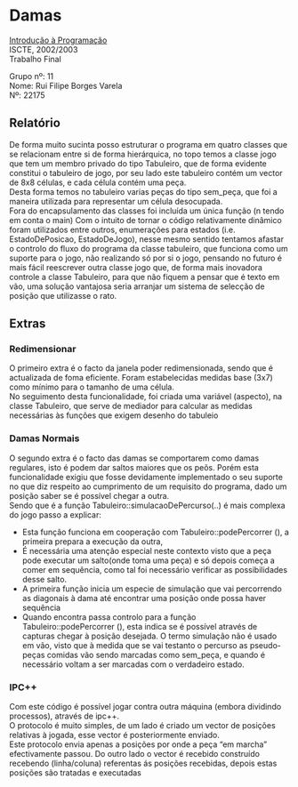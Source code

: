 # Damas

[Introdução à Programação](http://home.iscte-iul.pt/~mms/courses/ip/2002-2003/)   
ISCTE, 2002/2003  
Trabalho Final

Grupo nº: 11  
Nome: Rui Filipe Borges Varela  
Nº: 22175

## Relatório 
De forma muito sucinta posso estruturar o programa em quatro classes que se relacionam entre si de forma hierárquica, no topo temos a classe jogo que tem um membro privado do tipo Tabuleiro, que de forma evidente constitui o tabuleiro de jogo, por seu lado este tabuleiro contém um vector de 8x8 células, e cada célula contém uma peça.  
Desta forma temos no tabuleiro varias peças do tipo sem_peça, que foi a maneira utilizada para representar um célula desocupada.  
Fora do encapsulamento das classes foi incluída um única função (n tendo em conta o main) 
Com o intuito de tornar o código relativamente dinâmico foram utilizados entre outros, enumerações para estados (i.e. EstadoDePosicao, EstadoDeJogo), nesse mesmo sentido tentamos afastar o controlo do fluxo do programa da classe tabuleiro, que funciona como um suporte para o jogo, não realizando só por si o jogo, pensando no futuro é mais fácil reescrever outra classe jogo que, de forma mais inovadora controle a classe Tabuleiro, para que não fiquem a pensar que é texto em vão, uma solução vantajosa seria arranjar um sistema de selecção de posição que utilizasse o rato.

## Extras

### Redimensionar 
O primeiro extra é o facto da janela poder redimensionada, sendo que é actualizada de foma eficiente. Foram estabelecidas medidas base (3x7) como mínimo para o tamanho de uma célula.   
No seguimento desta funcionalidade, foi criada uma variável (aspecto), na classe Tabuleiro, que serve de mediador para calcular as medidas necessárias às funções que exigem desenho do tabuleio 

### Damas Normais 
O segundo extra é o facto das damas se comportarem como damas regulares, isto é podem dar saltos maiores que os peõs. Porém esta funcionalidade exigiu que fosse devidamente implementado o seu suporte no que diz respeito ao cumprimento de um requisito do programa, dado um posição saber se é possível chegar a outra.  
Sendo que é a função Tabuleiro::simulacaoDePercurso(..) é mais complexa do jogo passo a explicar: 
- Esta função funciona em cooperação com Tabuleiro::podePercorrer (), a primeira prepara a execução da outra, 
- É necessária uma atenção especial neste contexto visto que a peça pode executar um salto(onde toma uma peça) e só depois começa a comer em sequência, como tal foi necessário verificar as possibilidades desse salto. 
- A primeira função inicia um especie de simulação que vai percorrendo as diagonais à dama até encontrar uma posição onde possa haver sequência
- Quando encontra passa controlo para a função Tabuleiro::podePercorrer (), esta indica se é possível através de capturas chegar à posição desejada. O termo simulação não é usado em vão, visto que à medida que se vai testanto o percurso as pseudo-peças comidas vão sendo marcadas como sem_peça, e quando é necessário voltam a ser marcadas com o verdadeiro estado.

### IPC++ 
Com este código é possível jogar contra outra máquina (embora dividindo processos), através de ipc++.   
O protocolo é muito simples, de um lado é criado um vector de posições relativas à jogada, esse vector é posteriormente enviado.   
Este protocolo envia apenas a posições por onde a peça “em marcha” efectivamente passou. Do outro lado o vector é recebido construído recebendo (linha/coluna) referentas ás posições recebidas, depois estas posições são tratadas e executadas 
